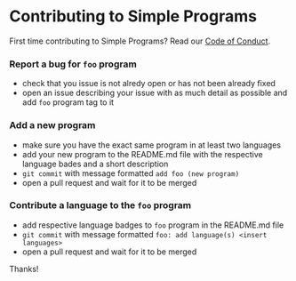 # Contributing to Simple Programs

First time contributing to Simple Programs? Read our [Code of Conduct](https://github.com/Mrtops/Simple-Programs/blob/master/CODE_OF_CONDUCT.md#code-of-conduct).

### Report a bug for `foo` program

* check that you issue is not alredy open or has not been already fixed
* open an issue describing your issue with as much detail as possible and add `foo` program tag to it

### Add a new program 

* make sure you have the exact same program in at least two languages
* add your new program to the README.md file with the respective language bades and a short description
* `git commit` with message formatted `add foo (new program)`
* open a pull request and wait for it to be merged

### Contribute a language to the `foo` program

* add respective language badges to `foo` program in the README.md file
* `git commit` with message formatted `foo: add language(s) <insert languages>`
* open a pull request and wait for it to be merged

Thanks!
